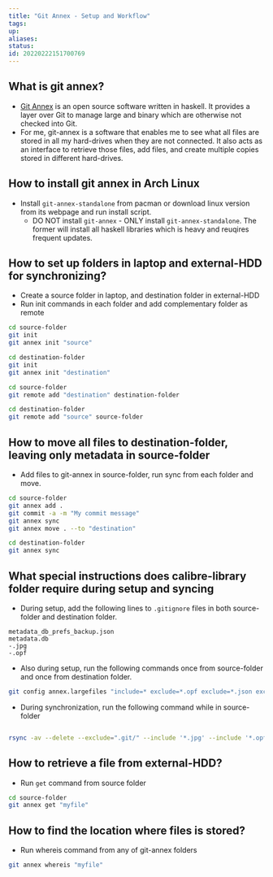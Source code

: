 ```yaml
---
title: "Git Annex - Setup and Workflow"
tags:
up:
aliases:
status:
id: 20220222151700769
---
```




## What is git annex?

- [Git Annex](https://git-annex.branchable.com/) is an open source software written in haskell. It provides a layer over Git to manage large and binary which are otherwise not checked into Git.
- For me, git-annex is a software that enables me to see what all files are stored in all my hard-drives when they are not connected. It also acts as an interface to retrieve those files, add files, and create multiple copies stored in different hard-drives.

## How to install git annex in Arch Linux

- Install `git-annex-standalone` from pacman or download linux version from its webpage and run install script.
  - DO NOT install `git-annex` - ONLY install `git-annex-standalone`. The former will install all haskell libraries which is heavy and reuqires frequent updates.

## How to set up folders in laptop and external-HDD for synchronizing?

- Create a source folder in laptop, and destination folder in external-HDD
- Run init commands in each folder and add complementary folder as remote

```bash
cd source-folder
git init
git annex init "source"

cd destination-folder
git init
git annex init "destination"

cd source-folder
git remote add "destination" destination-folder

cd destination-folder
git remote add "source" source-folder
```

## How to move all files to destination-folder, leaving only metadata in source-folder

- Add files to git-annex in source-folder, run sync from each folder and move.

```bash
cd source-folder
git annex add .
git commit -a -m "My commit message"
git annex sync
git annex move . --to "destination"

cd destination-folder
git annex sync
```

## What special instructions does calibre-library folder require during setup and syncing

- During setup, add the following lines to `.gitignore` files in both source-folder and destination folder.

```
metadata_db_prefs_backup.json
metadata.db
-.jpg
-.opf
```

- Also during setup, run the following commands once from source-folder and once from destination folder.

```bash
git config annex.largefiles "include=* exclude=*.opf exclude=*.json exclude=*.db exclude=*.jpg"
```

- During synchronization, run the following command while in source-folder

```bash

rsync -av --delete --exclude=".git/" --include '*.jpg' --include '*.opf' --include 'metadata*' --include="*/" --exclude="*"  . destination-folder
```

## How to retrieve a file from external-HDD?

- Run `get` command from source folder

```bash
cd source-folder
git annex get "myfile"
```

## How to find the location where files is stored?

- Run whereis command from any of git-annex folders

```bash
git annex whereis "myfile"
```

[1]: https://git-annex.branchable.com/

